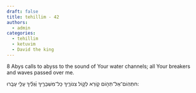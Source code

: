 ```yaml
---
draft: false
title: tehillim - 42
authors:
  - admin
categories:
  - tehillim
  - ketuvim
  - David the king
---
```


8 Abys calls to abyss to the sound of Your water channels; all Your breakers and waves passed over me.

חתְּהֽוֹם־אֶל־תְּה֣וֹם ק֖וֹרֵא לְק֣וֹל צִנּוֹרֶ֑יךָ כָּל־מִשְׁבָּרֶ֥יךָ וְ֜גַלֶּ֗יךָ עָלַ֥י עָבָֽרוּ:

 